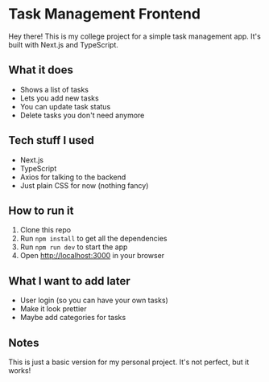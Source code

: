 # Task Management Frontend

Hey there! This is my college project for a simple task management app. It's built with Next.js and TypeScript.

## What it does

- Shows a list of tasks
- Lets you add new tasks
- You can update task status
- Delete tasks you don't need anymore

## Tech stuff I used

- Next.js
- TypeScript
- Axios for talking to the backend
- Just plain CSS for now (nothing fancy)

## How to run it

1. Clone this repo
2. Run `npm install` to get all the dependencies
3. Run `npm run dev` to start the app
4. Open [http://localhost:3000](http://localhost:3000) in your browser

## What I want to add later

- User login (so you can have your own tasks)
- Make it look prettier
- Maybe add categories for tasks

## Notes

This is just a basic version for my personal project. It's not perfect, but it works!